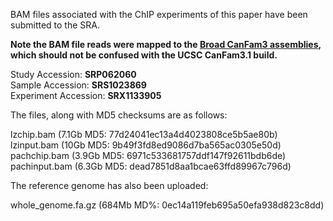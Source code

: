 BAM files associated with the ChIP experiments of this paper have been submitted to the SRA. <br>

<b> Note the BAM file reads were mapped to the [Broad CanFam3 assemblies](https://www.broadinstitute.org/ftp/pub/assemblies/mammals/dog/canFam3.1/), which should not be confused with the UCSC CanFam3.1 build.</b>

Study Accession: <b>SRP062060</b><br>
Sample Accession: <b>SRS1023869</b><br>
Experiment Accession: <b>SRX1133905</b><br>

The files, along with MD5 checksums are as follows:

lzchip.bam (7.1Gb MD5: 77d24041ec13a4d4023808ce5b5ae80b)<br>
lzinput.bam (10Gb MD5: 9b49f3fd8ed9086d7ba565ac0305e50d)<br>
pachchip.bam (3.9Gb MD5: 6971c533681757ddf147f92611bdb6de)<br>
pachinput.bam (6.3Gb MD5: dead7851d8aa1bcae63ffd89967c796d)<br>

The reference genome has also been uploaded:

whole_genome.fa.gz (684Mb MD%: 0ec14a119feb695a50efa938d823c8dd)
